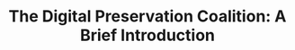 ---
abstract: null
creators:
- Beagrie, Neil
date: null
document_url: https://services.phaidra.univie.ac.at/api/object/o:295018/download
grand_parent: iPRES
institutions: []
keywords:
- beijing
landing_page_url: https://phaidra.univie.ac.at/o:295018
language: eng
layout: publication
license: CC BY-SA 3.0 AT
notes_url: null
parent: iPRES 2004
presentation_url: null
publication_type: presentation
size: 662170
source_name: iPRES
title: 'The Digital Preservation Coalition: A Brief Introduction'
year: 2004
---
